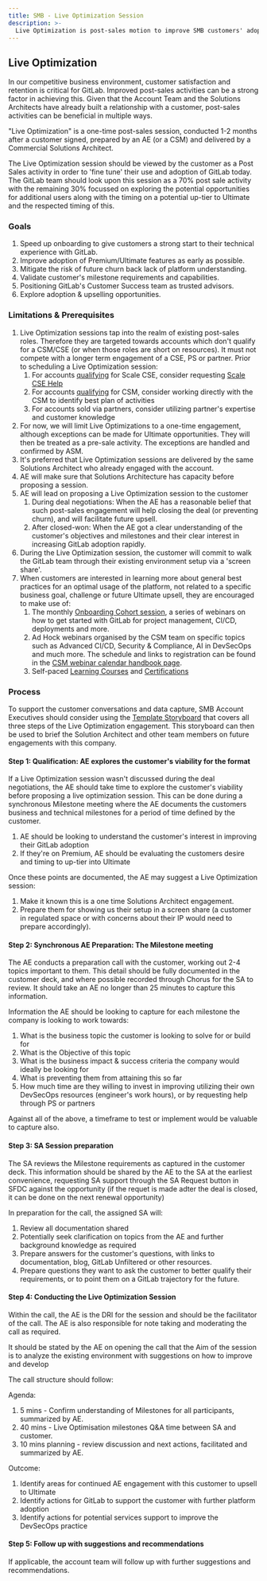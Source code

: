 ```yaml
---
title: SMB - Live Optimization Session
description: >-
  Live Optimization is post-sales motion to improve SMB customers' adoption of GitLab.
---
```


## Live Optimization

In our competitive business environment, customer satisfaction and retention is critical for GitLab. Improved post-sales activities can be a strong factor in achieving this. Given that the Account Team and the Solutions Architects have already built a relationship with a customer, post-sales activities can be beneficial in multiple ways.

"Live Optimization" is a one-time post-sales session, conducted 1-2 months after a customer signed, prepared by an AE (or a CSM) and delivered by a Commercial Solutions Architect.

The Live Optimization session should be viewed by the customer as a Post Sales activity in order to 'fine tune' their use and adoption of GitLab today. The GitLab team should look upon this session as a 70% post sale activity with the remaining 30% focussed on exploring the potential opportunities for additional users along with the timing on a potential up-tier to Ultimate and the respected timing of this.

### Goals

1. Speed up onboarding to give customers a strong start to their technical experience with GitLab.
1. Improve adoption of Premium/Ultimate features as early as possible.
1. Mitigate the risk of future churn back lack of platform understanding.
1. Validate customer's milestone requirements and capabilities.
1. Positioning GitLab's Customer Success team as trusted advisors.
1. Explore adoption & upselling opportunities.

### Limitations & Prerequisites

1. Live Optimization sessions tap into the realm of existing post-sales roles. Therefore they are targeted towards accounts which don't qualify for a CSM/CSE (or when those roles are short on resources). It must not compete with a longer term engagement of a CSE, PS or partner. Prior to scheduling a Live Optimization session:
   1. For accounts [qualifying](https://gitlab.com/gitlab-com/customer-success/csm/-/wikis/CSM-Segments) for Scale CSE, consider requesting [Scale CSE Help](/handbook/customer-success/csm/segment/cse/cse-operating-rhythm/#cse-engagement-request-process)
   1. For accounts [qualifying](https://gitlab.com/gitlab-com/customer-success/csm/-/wikis/CSM-Segments) for CSM, consider working directly with the CSM to identify best plan of activities
   1. For accounts sold via partners, consider utilizing partner's expertise and customer knowledge
1. For now, we will limit Live Optimizations to a one-time engagement, although exceptions can be made for Ultimate opportunities. They will then be treated as a pre-sale activity. The exceptions are handled and confirmed by ASM.
1. It's preferred that Live Optimization sessions are delivered by the same Solutions Architect who already engaged with the account.
1. AE will make sure that Solutions Architecture has capacity before proposing a session.
1. AE will lead on proposing a Live Optimization session to the customer
    1. During deal negotiations: When the AE has a reasonable belief that such post-sales engagement will help closing the deal (or preventing churn), and will facilitate future upsell.
    1. After closed-won: When the AE got a clear understanding of the customer's objectives and milestones and their clear interest in increasing GitLab adoption rapidly.
1. During the Live Optimization session, the customer will commit to walk the GitLab team through their existing environment setup via a 'screen share'.
1. When customers are interested in learning more about general best practices for an optimal usage of the platform, not related to a specific business goal, challenge or future Ultimate upsell, they are encouraged to make use of:
    1. The monthly [Onboarding Cohort session](/handbook/customer-success/csm/segment/cse/cse-operating-rhythm), a series of webinars on how to get started with GitLab for project management, CI/CD, deployments and more.
    1. Ad Hock webinars organised by the CSM team on specific topics such as Advanced CI/CD, Security & Compliance, AI in DevSecOps and much more. The schedule and links to registration can be found in the [CSM webinar calendar handbook page](/handbook/customer-success/csm/segment/scale/webinar-calendar/).
    1. Self-paced [Learning Courses](https://levelup.gitlab.com/catalog?labels=%5B%22Subject%22%2C%22Type%22%5D&values=%5B%22GitLab%20Product%20Training%22%2C%22Course%22%5D) and [Certifications](https://levelup.gitlab.com/pages/certifications/)

### Process

To support the customer conversations and data capture, SMB Account Executives should consider using the [Template Storyboard](https://docs.google.com/presentation/d/1VhMzr7n31KdiBRCaY6X9-B71-tRanUAuIh78J-2cr_4/edit#slide=id.g2372274dae0_5_482) that covers all three steps of the Live Optimization engagement. This storyboard can then be used to brief the Solution Architect and other team members on future engagements with this company.

#### Step 1: Qualification: AE explores the customer's viability for the format

If a Live Optimization session wasn't discussed during the deal negotiations, the AE should take time to explore the customer's viability before proposing a live optimization session. This can be done during a synchronous Milestone meeting where the AE documents the customers business and technical milestones for a period of time defined by the customer.

1. AE should be looking to understand the customer's interest in improving their GitLab adoption
1. If they're on Premium, AE should be evaluating the customers desire and timing to up-tier into Ultimate

Once these points are documented, the AE may suggest a Live Optimization session:

1. Make it known this is a one time Solutions Architect engagement.
1. Prepare them for showing us their setup in a screen share (a customer in regulated space or with concerns about their IP would need to prepare accordingly).

#### Step 2: Synchronous AE Preparation: The Milestone meeting

The AE conducts a preparation call with the customer, working out 2-4 topics important to them. This detail should be fully documented in the customer deck, and where possible recorded through Chorus for the SA to review. It should take an AE no longer than 25 minutes to capture this information.

Information the AE should be looking to capture for each milestone the company is looking to work towards:

1. What is the business topic the customer is looking to solve for or build for
1. What is the Objective of this topic
1. What is the business impact & success criteria the company would ideally be looking for
1. What is preventing them from attaining this so far
1. How much time are they willing to invest in improving utilizing their own DevSecOps resources (engineer's work hours), or by requesting help through PS or partners

Against all of the above, a timeframe to test or implement would be valuable to capture also.

#### Step 3: SA Session preparation

The SA reviews the Milestone requirements as captured in the customer deck. This information should be shared by the AE to the SA at the earliest convenience, requesting SA support through the SA Request button in SFDC against the opportunity (if the requet is made adter the deal is closed, it can be done on the next renewal opportunity)

In preparation for the call, the assigned SA will:

1. Review all documentation shared
1. Potentially seek clarification on topics from the AE and further background knowledge as required
1. Prepare answers for the customer's questions, with links to documentation, blog, GitLab Unfiltered or other resources.
1. Prepare questions they want to ask the customer to better qualify their requirements, or to point them on a GitLab trajectory for the future.

#### Step 4: Conducting the Live Optimization Session

Within the call, the AE is the DRI for the session and should be the facilitator of the call. The AE is also responsible for note taking and moderating the call as required.

It should be stated by the AE on opening the call that the Aim of the session is to analyze the existing environment with suggestions on how to improve and develop

The call structure should follow:

Agenda:

1. 5 mins - Confirm understanding of Milestones for all participants, summarized by AE.
1. 40 mins - Live Optimisation milestones Q&A time between SA and customer.
1. 10 mins planning - review discussion and next actions, facilitated and summarized by AE.

Outcome:

1. Identify areas for continued AE engagement with this customer to upsell to Ultimate
1. Identify actions for GitLab to support the customer with further platform adoption
1. Identify actions for potential services support to improve the DevSecOps practice

#### Step 5: Follow up with suggestions and recommendations

If applicable, the account team will follow up with further suggestions and recommendations.

